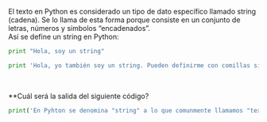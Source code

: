 El texto en Python es considerado un tipo de dato específico llamado string (cadena). Se lo llama de esta forma porque consiste en un conjunto de letras, números y símbolos “encadenados”.<br>
Así se define un string en Python:

``` python
print "Hola, soy un string"

print 'Hola, yo también soy un string. Pueden definirme con comillas simple o dobles!'
```
<br>

**Cuál será la salida del siguiente código?
``` python
print('En Pyhton se denomina "string" a lo que comunmente llamamos "texto".')
```
